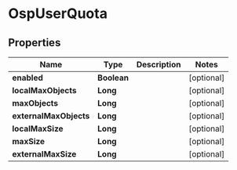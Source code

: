 # OspUserQuota

## Properties
Name | Type | Description | Notes
------------ | ------------- | ------------- | -------------
**enabled** | **Boolean** |  |  [optional]
**localMaxObjects** | **Long** |  |  [optional]
**maxObjects** | **Long** |  |  [optional]
**externalMaxObjects** | **Long** |  |  [optional]
**localMaxSize** | **Long** |  |  [optional]
**maxSize** | **Long** |  |  [optional]
**externalMaxSize** | **Long** |  |  [optional]
